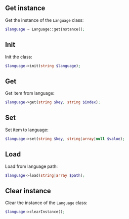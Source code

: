 Get instance
------------

Get the instance of the `Language` class:

```php
$language = Language::getInstance();
```


Init
----

Init the class:

```php
$language->init(string $language);
```


Get
---

Get item from language:

```php
$language->get(string $key, string $index);
```


Set
---

Set item to language:

```php
$language->set(string $key, string|array|null $value);
```


Load
----

Load from language path:

```php
$language->load(string|array $path);
```


Clear instance
--------------

Clear the instance of the `Language` class:

```php
$language->clearInstance();
```